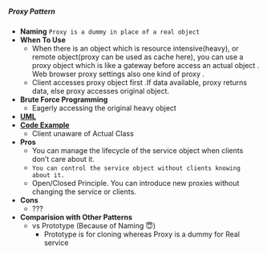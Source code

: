 ##### Proxy Pattern
- **Naming** `Proxy is a dummy in place of a real object`
- **When To Use**
    - When there is an object which is resource intensive(heavy), or remote object(proxy can be used as cache here), you can use a proxy object which is like a gateway before access an actual object . Web browser proxy settings also one kind of proxy .
    - Client accesses proxy object first .If data available, proxy returns data, else proxy accesses original object.     
- **Brute Force Programming**
    - Eagerly accessing the original heavy object
- [**UML**](UML.puml)
- [**Code Example**](https://www.geeksforgeeks.org/proxy-design-pattern/)
    - Client unaware of Actual Class
- **Pros** 
    - You can manage the lifecycle of the service object when clients don’t care about it.
    - `You can control the service object without clients knowing about it.`
    - Open/Closed Principle. You can introduce new proxies without changing the service or clients.   
- **Cons**
    - ???
- **Comparision with Other Patterns**
    - vs Prototype (Because of Naming :innocent:)
        - Prototype is for cloning whereas Proxy is a dummy for Real service
